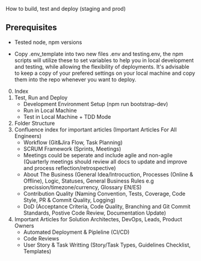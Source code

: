 How to build, test and deploy (staging and prod)

## Prerequisites
- Tested node, npm versions

- Copy .env_template into two new files .env and testing.env, the npm scripts will utilize these to set variables to help you in local development and testing, while allowing the flexibility of deployments. It's advisable to keep a copy of your prefered settings on your local machine and copy them into the repo whenever you want to deploy.

0. Index
1. Test, Run and Deploy
    - Development Environment Setup (npm run bootstrap-dev)
    - Run in Local Machine
    - Test in Local Machine + TDD Mode
2. Folder Structure
3. Confluence index for important articles (Important Articles For All Engineers)
    - Workflow (Git&Jira Flow, Task Planning)
    - SCRUM Framework (Sprints, Meetings)
    - Meetings could be seperate and include agile and non-agile (Quarterly meetings should review all docs to update and improve and process reflection/retrospective)
    - About The Business (General Idea/Introcuction, Processes (Online & Offline), Logic, Statuses, General Business Rules e.g precission/timezone/currency, Glossary EN/ES)
    - Contribution Quality (Naming Convention, Tests, Coverage, Code Style, PR & Commit Quality, Logging)
    - DoD (Acceptance Criteria, Code Quality, Branching and Git Commit Standards, Postive Code Review, Documentation Update)
4. Important Articles for Solution Architectes, DevOps, Leads, Product Owners
    - Automated Deployment & Pipleline (CI/CD)
    - Code Reviews
    - User Story & Task Writting (Story/Task Types, Guidelines Checklist, Templates)
